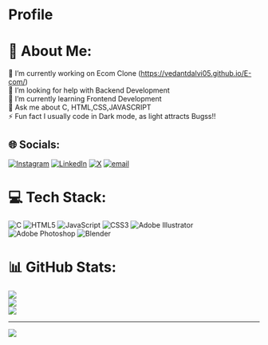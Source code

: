 # Profile
# 💫 About Me:
🔭 I’m currently working on Ecom Clone (https://vedantdalvi05.github.io/E-com/)<br>🤝 I’m looking for help with Backend Development<br>🌱 I’m currently learning Frontend Development<br>💬 Ask me about C, HTML,CSS,JAVASCRIPT<br>⚡ Fun fact I usually code in Dark mode, as light attracts Bugss!!


## 🌐 Socials:
[![Instagram](https://img.shields.io/badge/Instagram-%23E4405F.svg?logo=Instagram&logoColor=white)](https://instagram.com/https://www.instagram.com/v3dntt/) [![LinkedIn](https://img.shields.io/badge/LinkedIn-%230077B5.svg?logo=linkedin&logoColor=white)](https://linkedin.com/in/https://www.linkedin.com/in/vedant-dalvi-0a4763307/) [![X](https://img.shields.io/badge/X-black.svg?logo=X&logoColor=white)](https://x.com/https://x.com/vvedant_dalvii) [![email](https://img.shields.io/badge/Email-D14836?logo=gmail&logoColor=white)](mailto:vvedantdalvii@gmail.com) 

# 💻 Tech Stack:
![C](https://img.shields.io/badge/c-%2300599C.svg?style=for-the-badge&logo=c&logoColor=white) ![HTML5](https://img.shields.io/badge/html5-%23E34F26.svg?style=for-the-badge&logo=html5&logoColor=white) ![JavaScript](https://img.shields.io/badge/javascript-%23323330.svg?style=for-the-badge&logo=javascript&logoColor=%23F7DF1E) ![CSS3](https://img.shields.io/badge/css3-%231572B6.svg?style=for-the-badge&logo=css3&logoColor=white) ![Adobe Illustrator](https://img.shields.io/badge/adobe%20illustrator-%23FF9A00.svg?style=for-the-badge&logo=adobe%20illustrator&logoColor=white) ![Adobe Photoshop](https://img.shields.io/badge/adobe%20photoshop-%2331A8FF.svg?style=for-the-badge&logo=adobe%20photoshop&logoColor=white) ![Blender](https://img.shields.io/badge/blender-%23F5792A.svg?style=for-the-badge&logo=blender&logoColor=white)
# 📊 GitHub Stats:
![](https://github-readme-stats.vercel.app/api?username=VedantDalvi05&theme=onedark&hide_border=false&include_all_commits=false&count_private=false)<br/>
![](https://nirzak-streak-stats.vercel.app/?user=VedantDalvi05&theme=onedark&hide_border=false)<br/>
![](https://github-readme-stats.vercel.app/api/top-langs/?username=VedantDalvi05&theme=onedark&hide_border=false&include_all_commits=false&count_private=false&layout=compact)

---
[![](https://visitcount.itsvg.in/api?id=VedantDalvi05&icon=0&color=0)](https://visitcount.itsvg.in)

<!-- Proudly created with GPRM ( https://gprm.itsvg.in ) -->
